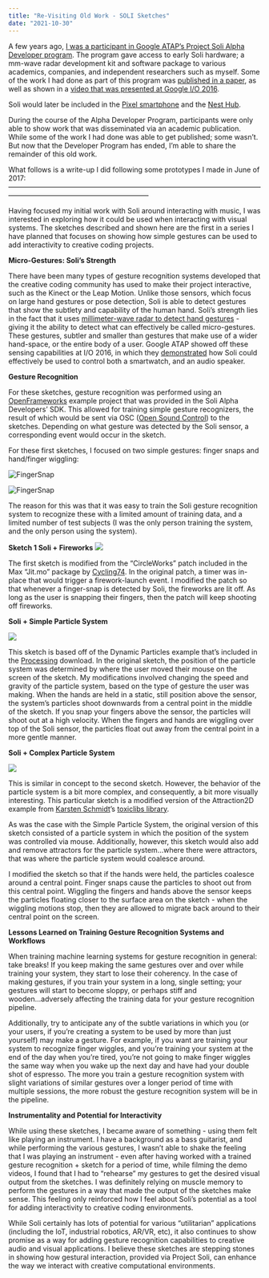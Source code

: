 ```yaml
---
title: "Re-Visiting Old Work - SOLI Sketches"
date: "2021-10-30"
---
```




A few years ago, [I was a participant in Google ATAP’s Project Soli Alpha Developer program](https://nickarner.com/projects_and_work/o_soli_mio/). The program gave access to early Soli hardware; a mm-wave radar development kit and software package to various academics, companies, and independent researchers such as myself. Some of the work I had done as part of this program was [published in a paper](http://homes.create.aau.dk/dano/nime17/papers/0054/index.html), as well as shown in a [video that was presented at Google I/O 2016](https://www.youtube.com/watch?v=H41A_IWZwZI).

Soli would later be included in the [Pixel smartphone](https://www.theverge.com/2019/10/15/20908083/google-pixel-4-project-soli-radar-motion-sense-explainer) and the [Nest Hub](https://www.cnet.com/home/smart-home/googles-new-nest-hub-tracks-your-sleep-with-soli-no-camera-required-heres-how-it-works/).

During the course of the Alpha Developer Program, participants were only able to show work that was disseminated via an academic publication. While some of the work I had done was able to get published; some wasn’t. But now that the Developer Program has ended, I’m able to share the remainder of this old work. 

What follows is a write-up I did following some prototypes I made in June of 2017: 
————————————————————————————————————————————————————————

Having focused my initial work with Soli around interacting with music, I was interested in exploring how it could be used when interacting with visual systems. The sketches described and shown here are the first in a series I have planned that focuses on showing how simple gestures can be used to add interactivity to creative coding projects. 

**Micro-Gestures: Soli’s Strength**

There have been many types of gesture recognition systems developed that the creative coding community has used to make their project interactive, such as the Kinect or the Leap Motion. Unlike those sensors, which focus on large hand gestures or pose detection, Soli is able to detect gestures that show the subtlety and capability of the human hand. 
Soli’s strength lies in the fact that it uses [millimeter-wave radar to detect hand gestures](http://dl.acm.org/citation.cfm?id=2925953) - giving it the ability to detect what can effectively be called micro-gestures. These gestures, subtler and smaller than gestures that make use of a wider hand-space, or the entire body of a user. Google ATAP showed off these sensing capabilities at I/O 2016, in which they [demonstrated](https://www.youtube.com/watch?v=Na89OzXllkk) how Soli could effectively be used to control both a smartwatch, and an audio speaker. 

**Gesture Recognition**

For these sketches, gesture recognition was performed using an [OpenFrameworks](https://openframeworks.cc/) example project that was provided in the Soli Alpha Developers’ SDK. This allowed for training simple gesture recognizers, the result of which would be sent via OSC ([Open Sound Control](http://opensoundcontrol.org/)) to the sketches. Depending on what gesture was detected by the Soli sensor, a corresponding event would occur in the sketch. 

For these first sketches, I focused on two simple gestures: finger snaps and hand/finger wiggling:

![FingerSnap](/blog_assets/2021/FingerSnap.gif)

![FingerSnap](/blog_assets/2021/Hand+FingerWiggling.gif)



The reason for this was that it was easy to train the Soli gesture recognition system to recognize these with a limited amount of training data, and a limited number of test subjects (I was the only person training the system, and the only person using the system). 



**Sketch 1 Soli + Fireworks**
[![](http://img.youtube.com/vi/UdcWsFA_-cE/0.jpg)](https://youtu.be/UdcWsFA_-cE "")



The first sketch is modified from the “CircleWorks” patch included in the Max “Jit.mo” package by [Cycling74](http://cycling74.com/). In the original patch, a timer was in-place that would trigger a firework-launch event. I modified the patch so that whenever a finger-snap is detected by Soli, the fireworks are lit off. As long as the user is snapping their fingers, then the patch will keep shooting off fireworks. 

**Soli + Simple Particle System**

[![](http://img.youtube.com/vi/22S9U2UqKts/0.jpg)](https://youtu.be/22S9U2UqKts "")

This sketch is based off of the Dynamic Particles example that’s included in the [Processing](http://processing.org/) download. In the original sketch, the position of the particle system was determined by where the user moved their mouse on the screen of the sketch. 
My modifications involved changing the speed and gravity of the particle system, based on the type of gesture the user was making. When the hands are held in a static, still position above the sensor, the system’s particles shoot downwards from a central point in the middle of the sketch. If you snap your fingers above the sensor, the particles will shoot out at a high velocity. When the fingers and hands are wiggling over top of the Soli sensor, the particles float out away from the central point in a more gentle manner. 



**Soli + Complex Particle System**

[![](http://img.youtube.com/vi/49kmKQpguI0/0.jpg)](https://youtu.be/49kmKQpguI0 "")



This is similar in concept to the second sketch. However, the behavior of the particle system is a bit more complex, and consequently, a bit more visually interesting. This particular sketch is a modified version of the Attraction2D example from [Karsten Schmidt](http://thi.ng/)’s [toxiclibs library](http://toxiclibs.org/). 

As was the case with the Simple Particle System, the original version of this sketch consisted of a particle system in which the position of the system was controlled via mouse. Additionally, however, this sketch would also add and remove attractors for the particle system...where there were attractors, that was where the particle system would coalesce around.

I modified the sketch so that if the hands were held, the particles coalesce around a central point. Finger snaps cause the particles to shoot out from this central point. Wiggling the fingers and hands above the sensor keeps the particles floating closer to the surface area on the sketch - when the wiggling motions stop, then they are allowed to migrate back around to their central point on the screen.



**Lessons Learned on Training Gesture Recognition Systems and Workflows**

When training machine learning systems for gesture recognition in general: take breaks! If you keep making the same gestures over and over while training your system, they start to lose their coherency. In the case of making gestures, if you train your system in a long, single setting; your gestures will start to become sloppy, or perhaps stiff and wooden...adversely affecting the training data for your gesture recognition pipeline. 

Additionally, try to anticipate any of the subtle variations in which you (or your users, if you’re creating a system to be used by more than just yourself) may make a gesture. For example, if you want are training your system to recognize finger wiggles, and you’re training your system at the end of the day when you’re tired, you’re not going to make finger wiggles the same way when you wake up the next day and have had your double shot of espresso. The more you train a gesture recognition system with slight variations of similar gestures over a longer period of time with multiple sessions, the more robust the gesture recognition system will be in the pipeline. 



**Instrumentality and Potential for Interactivity**

While using these sketches, I became aware of something - using them felt like playing an instrument. I have a background as a bass guitarist, and while performing the various gestures, I wasn’t able to shake the feeling that I was playing an instrument - even after having worked with a trained gesture recognition + sketch for a period of time, while filming the demo videos, I found that I had to “rehearse” my gestures to get the desired visual output from the sketches. I was definitely relying on muscle memory to perform the gestures in a way that made the output of the sketches make sense. This feeling only reinforced how I feel about Soli’s potential as a tool for adding interactivity to creative coding environments. 

While Soli certainly has lots of potential for various “utilitarian” applications (including the IoT, industrial robotics, AR/VR, etc), it also continues to show promise as a way for adding gesture recognition capabilities to creative audio and visual applications. I believe these sketches are stepping stones in showing how gestural interaction, provided via Project Soli, can enhance the way we interact with creative computational environments.
